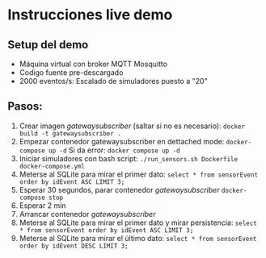 # Instrucciones live demo
## Setup del demo
- Máquina virtual con broker MQTT Mosquitto
- Codigo fuente pre-descargado
- 2000 eventos/s: Escalado de simuladores puesto a "20"

## Pasos:
1. Crear imagen *gatewaysubscriber* (saltar si no es necesario):
    `docker build -t gatewaysubscriber .`
2. Empezar contenedor gatewaysubscriber en dettached mode:
  `docker-compose up -d`
  Si da error:
  `docker compose up -d`
3. Iniciar simuladores con bash script:
   `./run_sensors.sh Dockerfile docker-compose.yml`
5. Meterse al SQLite para mirar el primer dato:
   `select * from sensorEvent order by idEvent ASC LIMIT 3;`
6. Esperar 30 segundos, parar contenedor *gatewaysubscriber*
   `docker-compose stop`
7. Esperar 2 min
8. Arrancar contenedor *gatewaysubscriber*
9.  Meterse al SQLite para mirar el primer dato y mirar persistencia:
    `select * from sensorEvent order by idEvent ASC LIMIT 3;`
10. Meterse al SQLite para mirar el último dato:
    `select * from sensorEvent order by idEvent DESC LIMIT 3;`